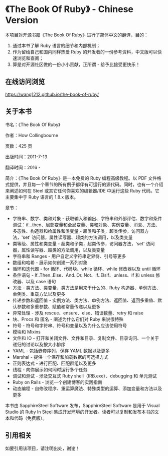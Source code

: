 # 《The Book Of Ruby》 - Chinese Version

本项目对开源书籍《The Book Of Ruby》进行了简体中文的翻译，目的：

1. 通过本书了解 Ruby 语言的细节和内部机制；
2. 作为留给自己和国内同样热爱 Ruby 的开发者的一份参考资料，中文版可以快速浏览和查阅；
3. 算是对开源社区做的一份小小贡献，正所谓 - 给予比接受更快乐！

## 在线访问浏览

https://wang1212.github.io/the-book-of-ruby/

## 关于本书

书名：《The Book Of Ruby》

作者：How Collingbourne

页数：425 页

出版时间：2011-7-13

翻译时间：2016 -

简介：《The Book Of Ruby》是一本免费的 Ruby 编程高级教程。以 PDF 文件格式提供，并且每一个章节的所有例子都伴有可运行的源代码。同时，也有一个介绍来阐述如何在 Steel 或其它任何你喜欢的编辑器/IDE 中运行这些 Ruby 代码。它主要集中于 Ruby 语言的 1.8.x 版本。

章节：

- 字符串、数字、类和对象 - 获取输入和输出、字符串和外部评估、数字和条件测试：if...then、局部变量和全局变量、类和对象、实例变量、消息、方法、多态性、构造器和检属性和类变量 - 超类和子类，超类传参，访问器方法，'set' 访问器，属性读写器、超类的方法调用，以及类变量
- 类等级、属性和类变量 - 超类和子类，超类传参，访问器方法，'set' 访问器，属性读写器、超类的方法调用，以及类变量
- 字符串和 Ranges - 用户自定义字符串定界符、引号等更多
- 数组和哈希 - 展示如何创建一系列对象
- 循环和迭代器 - for 循环、代码块、while 循环、while 修改器以及 until 循环
- 条件语句 - If..Then..Else、And..Or..Not、If..Elsif、unless、if 和 unless 修改器、以及 case 语句
- 方法 - 类方法、类变量、类方法是用来干什么的、Ruby 构造器、单例方法、单例类、重载方法以及更多
- 传递参数和返回值 - 实例方法、类方法、单例方法、返回值、返回多重值、默认参数和多重参数、赋值和常量传递以及更多
- 异常处理 - 涉及 rescue、ensure、else、错误数量、retry 和 raise
- 块、Procs 和 匿名 - 阐述为什么它们对 Ruby 来说很特殊
- 符号 - 符号和字符串、符号和变量以及为什么应该使用符号
- 模块和 Mixins
- 文件和 IO - 打开和关闭文件、文件和目录、复制文件、目录询问、一个关于递归的讨论以及按大小排序
- YAML - 包括嵌套序列，保存 YAML 数据以及更多
- Marshal - 提供一个保存和加载数据的可选择方式
- 正则表达式 - 进行匹配、匹配群组以及更多
- 线程 - 向你展示如何同时运行多个任务
- 调试和测试 - 涉及交互式 Ruby shell（IRB.exe）、debugging 和 单元测试
- Ruby on Rails - 浏览一个创建博客的实践指南
- 动态编程 - 自修改程序、重运算魔法、特殊类型的运算、添加变量和方法以及更多

本书由 SapphireSteel Software 发布，SapphireSteel Software 是用于 Visual Studio 的 Ruby In Steel 集成开发环境的开发者。读者可以复制和发布本书的文本和代码（免费版）。

## 引用相关

如要引用该项目，请注明出处，谢谢！